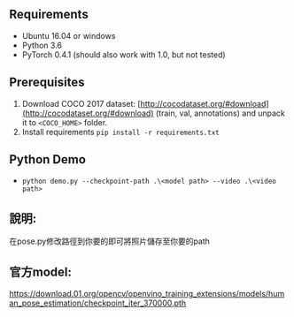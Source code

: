 ## Requirements

* Ubuntu 16.04 or windows
* Python 3.6
* PyTorch 0.4.1 (should also work with 1.0, but not tested)

## Prerequisites

1. Download COCO 2017 dataset: [http://cocodataset.org/#download](http://cocodataset.org/#download) (train, val, annotations) and unpack it to `<COCO_HOME>` folder.
2. Install requirements `pip install -r requirements.txt`

## Python Demo <a name="python-demo"/>

* `python demo.py --checkpoint-path .\<model path> --video .\<video path>`


## 說明:
在pose.py修改路徑到你要的即可將照片儲存至你要的path

## 官方model:
https://download.01.org/opencv/openvino_training_extensions/models/human_pose_estimation/checkpoint_iter_370000.pth 
```

